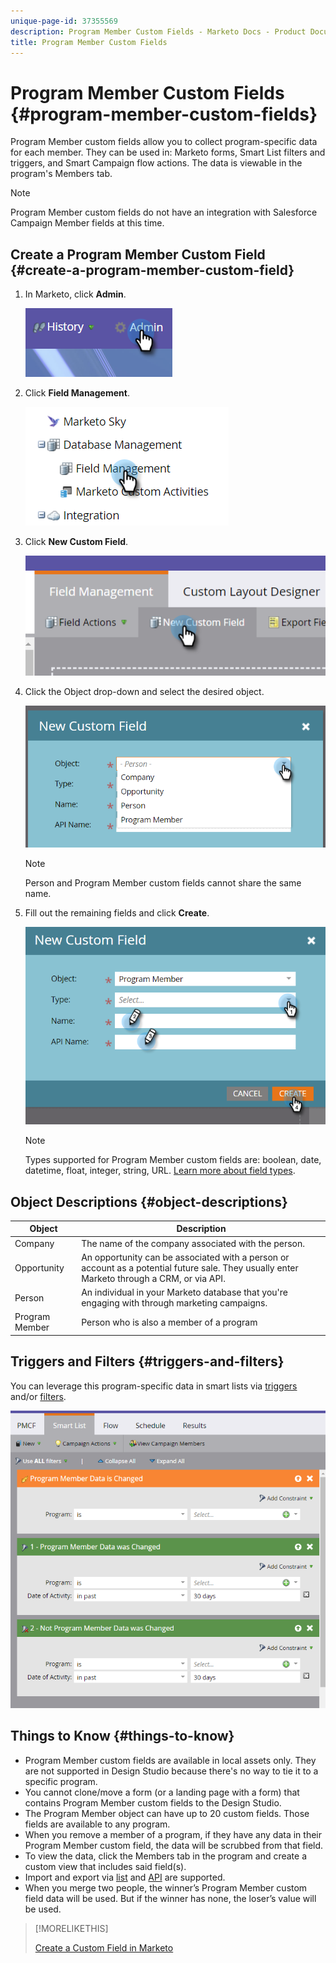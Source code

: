 ```yaml
---
unique-page-id: 37355569
description: Program Member Custom Fields - Marketo Docs - Product Documentation
title: Program Member Custom Fields
---
```


# Program Member Custom Fields {#program-member-custom-fields}

Program Member custom fields allow you to collect program-specific data for each member. They can be used in: Marketo forms, Smart List filters and triggers, and Smart Campaign flow actions. The data is viewable in the program's Members tab.

>[!NOTE]
>
>Program Member custom fields do not have an integration with Salesforce Campaign Member fields at this time.

## Create a Program Member Custom Field {#create-a-program-member-custom-field}

1. In Marketo, click **Admin**.

   ![](assets/one.png)

1. Click **Field Management**.

   ![](assets/two.png)

1. Click **New Custom Field**.

   ![](assets/three.png)

1. Click the Object drop-down and select the desired object.

   ![](assets/four.png)

   >[!NOTE]
   >
   >Person and Program Member custom fields cannot share the same name.

1. Fill out the remaining fields and click **Create**.

   ![](assets/five.png)

   >[!NOTE]
   >
   >Types supported for Program Member custom fields are: boolean, date, datetime, float, integer, string, URL. [Learn more about field types](/help/marketo/product-docs/administration/field-management/custom-field-type-glossary.md).

## Object Descriptions {#object-descriptions}

| Object |Description |
|---|---|
| Company |The name of the company associated with the person. |
| Opportunity |An opportunity can be associated with a person or account as a potential future sale. They usually enter Marketo through a CRM, or via API. |
| Person |An individual in your Marketo database that you're engaging with through marketing campaigns. |
| Program Member |Person who is also a member of a program |

## Triggers and Filters {#triggers-and-filters}

You can leverage this program-specific data in smart lists via [triggers](/help/marketo/product-docs/core-marketo-concepts/smart-campaigns/creating-a-smart-campaign/define-smart-list-for-smart-campaign-trigger.md) and/or [filters](/help/marketo/product-docs/core-marketo-concepts/smart-lists-and-static-lists/creating-a-smart-list/find-and-add-filters-to-a-smart-list.md).

![](assets/six.png)

## Things to Know {#things-to-know}

* Program Member custom fields are available in local assets only. They are not supported in Design Studio because there's no way to tie it to a specific program.
* You cannot clone/move a form (or a landing page with a form) that contains Program Member custom fields to the Design Studio.
* The Program Member object can have up to 20 custom fields. Those fields are available to any program.
* When you remove a member of a program, if they have any data in their Program Member custom field, the data will be scrubbed from that field.
* To view the data, click the Members tab in the program and create a custom view that includes said field(s).
* Import and export via [list](/help/marketo/getting-started/quick-wins/import-a-list-of-people.md) and [API](https://developers.marketo.com/) are supported.
* When you merge two people, the winner’s Program Member custom field data will be used. But if the winner has none, the loser’s value will be used.

>[!MORELIKETHIS]
>
>[Create a Custom Field in Marketo](/help/marketo/product-docs/administration/field-management/create-a-custom-field-in-marketo.md)

